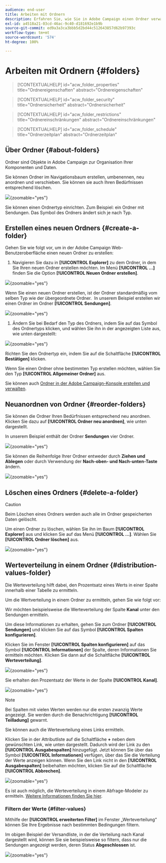 ```yaml
---
audience: end-user
title: Arbeiten mit Ordnern
description: Erfahren Sie, wie Sie in Adobe Campaign einen Ordner verwalten.
exl-id: a4518a21-03cd-46ac-9c40-d181692e1b9b
source-git-commit: ed9a3a3ca3bbb5d2bd44c512643857d62b97393c
workflow-type: tm+mt
source-wordcount: '574'
ht-degree: 100%

---
```


# Arbeiten mit Ordnern {#folders}

>[!CONTEXTUALHELP]
>id="acw_folder_properties"
>title="Ordnereigenschaften"
>abstract="Ordnereigenschaften"

>[!CONTEXTUALHELP]
>id="acw_folder_security"
>title="Ordnersicherheit"
>abstract="Ordnersicherheit"

>[!CONTEXTUALHELP]
>id="acw_folder_restrictions"
>title="Ordnereinschränkungen"
>abstract="Ordnereinschränkungen"

>[!CONTEXTUALHELP]
>id="acw_folder_schedule"
>title="Ordnerzeitplan"
>abstract="Ordnerzeitplan"

## Über Ordner {#about-folders}

Ordner sind Objekte in Adobe Campaign zur Organisation Ihrer Komponenten und Daten.

Sie können Ordner im Navigationsbaum erstellen, umbenennen, neu anordnen und verschieben. Sie können sie auch Ihren Bedürfnissen entsprechend löschen.

![](assets/folders.png){zoomable="yes"}

Sie können einen Ordnertyp einrichten. Zum Beispiel: ein Ordner mit Sendungen.
Das Symbol des Ordners ändert sich je nach Typ.

## Erstellen eines neuen Ordners {#create-a-folder}

Gehen Sie wie folgt vor, um in der Adobe Campaign Web-Benutzeroberfläche einen neuen Ordner zu erstellen:

1. Navigieren Sie dazu in **[!UICONTROL Explorer]** zu dem Ordner, in dem Sie Ihren neuen Ordner erstellen möchten.
Im Menü **[!UICONTROL …]** finden Sie die Option **[!UICONTROL Neuen Ordner erstellen]**.

![](assets/folder_create.png){zoomable="yes"}

Wenn Sie einen neuen Ordner erstellen, ist der Ordner standardmäßig vom selben Typ wie der übergeordnete Ordner.  In unserem Beispiel erstellen wir einen Ordner im Ordner **[!UICONTROL Sendungen]**.

![](assets/folder_new.png){zoomable="yes"}

1. Ändern Sie bei Bedarf den Typ des Ordners, indem Sie auf das Symbol des Ordnertyps klicken, und wählen Sie ihn in der angezeigten Liste aus, wie unten dargestellt:

![](assets/folder_type.png){zoomable="yes"}

Richten Sie den Ordnertyp ein, indem Sie auf die Schaltfläche **[!UICONTROL Bestätigen]** klicken.

Wenn Sie einen Ordner ohne bestimmten Typ erstellen möchten, wählen Sie den Typ **[!UICONTROL Allgemeiner Ordner]** aus.

Sie können auch [Ordner in der Adobe Campaign-Konsole erstellen und verwalten](https://experienceleague.adobe.com/de/docs/campaign/campaign-v8/config/configuration/folders-and-views).


## Neuanordnen von Ordner {#reorder-folders}

Sie können die Ordner Ihren Bedürfnissen entsprechend neu anordnen. Klicken Sie dazu auf **[!UICONTROL Ordner neu anordnen]**, wie unten dargestellt.

In unserem Beispiel enthält der Ordner **Sendungen** vier Ordner.

![](assets/folder-reorder.png){zoomable="yes"}

Sie können die Reihenfolge Ihrer Ordner entweder durch **Ziehen und Ablegen** oder durch Verwendung der **Nach-oben- und Nach-unten-Taste** ändern.

![](assets/folder-draganddrop.png){zoomable="yes"}


## Löschen eines Ordners {#delete-a-folder}

>[!CAUTION]
>
>Beim Löschen eines Ordners werden auch alle im Ordner gespeicherten Daten gelöscht.

Um einen Ordner zu löschen, wählen Sie ihn im Baum **[!UICONTROL Explorer]** aus und klicken Sie auf das Menü **[!UICONTROL ...]**.
Wählen Sie **[!UICONTROL Ordner löschen]** aus.

![](assets/folder_delete.png){zoomable="yes"}

## Werteverteilung in einem Ordner {#distribution-values-folder}

Die Werteverteilung hilft dabei, den Prozentsatz eines Werts in einer Spalte innerhalb einer Tabelle zu ermitteln.

Um die Wertverteilung in einem Ordner zu ermitteln, gehen Sie wie folgt vor:

Wir möchten beispielsweise die Werteverteilung der Spalte **Kanal** unter den Sendungen ermitteln.

Um diese Informationen zu erhalten, gehen Sie zum Ordner **[!UICONTROL Sendungen]** und klicken Sie auf das Symbol **[!UICONTROL Spalten konfigurieren]**.

Klicken Sie im Fenster **[!UICONTROL Spalten konfigurieren]** auf das Symbol **[!UICONTROL Informationen]** der Spalte, deren Informationen Sie ermitteln möchten. Klicken Sie dann auf die Schaltfläche **[!UICONTROL Werteverteilung]**.

![](assets/values_deliveries.png){zoomable="yes"}

Sie erhalten den Prozentsatz der Werte in der Spalte **[!UICONTROL Kanal]**.

![](assets/values_percentage.png){zoomable="yes"}

>[!NOTE]
>
> Bei Spalten mit vielen Werten werden nur die ersten zwanzig Werte angezeigt. Sie werden durch die Benachrichtigung **[!UICONTROL Teilladung]** gewarnt.

Sie können auch die Werteverteilung eines Links ermitteln.

Klicken Sie in der Attributliste auf die Schaltfläche **+** neben dem gewünschten Link, wie unten dargestellt. Dadurch wird der Link zu den **[!UICONTROL Ausgabespalten]** hinzugefügt. Jetzt können Sie über das Symbol **[!UICONTROL Informationen]** verfügen, über das Sie die Verteilung der Werte anzeigen können. Wenn Sie den Link nicht in den **[!UICONTROL Ausgabespalten]** beibehalten möchten, klicken Sie auf die Schaltfläche **[!UICONTROL Abbrechen]**.

![](assets/values_link.png){zoomable="yes"}

Es ist auch möglich, die Werteverteilung in einem Abfrage-Modeler zu ermitteln. [Weitere Informationen finden Sie hier](../query/build-query.md#distribution-of-values-in-a-query).

### Filtern der Werte {#filter-values}

Mithilfe der **[!UICONTROL erweiterten Filter]** im Fenster „Werteverteilung“ können Sie Ihre Ergebnisse nach bestimmten Bedingungen filtern.

Im obigen Beispiel der Versandliste, in der die Verteilung nach Kanal dargestellt wird, können Sie sie beispielsweise so filtern, dass nur die Sendungen angezeigt werden, deren Status **Abgeschlossen** ist.

![](assets/values_filter.png){zoomable="yes"}
